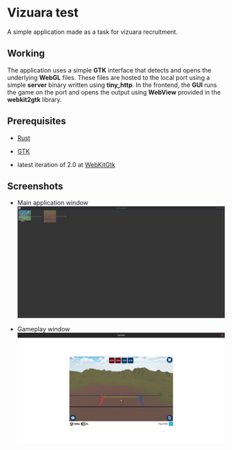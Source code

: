 # Vizuara test

A simple application made as a task for vizuara recruitment.

## Working

The application uses a simple **GTK** interface that detects and opens the underlying **WebGL**
files. These files are hosted to the local port using a simple **server** binary written using
**tiny_http**. In the frontend, the **GUI** runs the game on the port and opens the output using
**WebView** provided in the **webkit2gtk** library.

## Prerequisites

- [Rust](https://www.rust-lang.org/tools/install)

- [GTK](https://www.gtk.org/docs/installations/linux)

- latest iteration of 2.0 at [WebKitGtk](https://webkitgtk.org/releases/)

## Screenshots

- Main application window
![Main Window](docs/Main_application_window.png)

- Gameplay window
![Gameplay window](docs/Gameplay_window.png)
